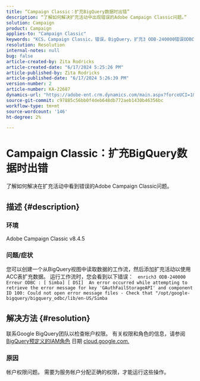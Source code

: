 ```yaml
---
title: “Campaign Classic：扩充BigQuery数据时出错”
description: “了解如何解决扩充活动中出现错误的Adobe Campaign Classic问题。”
solution: Campaign
product: Campaign
applies-to: "Campaign Classic"
keywords: "KCS，Campaign Classic，错误，BigQuery，扩充3 ODB-240000错误ODBC"
resolution: Resolution
internal-notes: null
bug: false
article-created-by: Zita Rodricks
article-created-date: "6/17/2024 5:25:26 PM"
article-published-by: Zita Rodricks
article-published-date: "6/17/2024 5:26:39 PM"
version-number: 2
article-number: KA-22687
dynamics-url: "https://adobe-ent.crm.dynamics.com/main.aspx?forceUCI=1&pagetype=entityrecord&etn=knowledgearticle&id=6b202792-ce2c-ef11-840a-002248084fbb"
source-git-commit: c97885c56bb0f4deb648db772aeb1430b46356bc
workflow-type: tm+mt
source-wordcount: '146'
ht-degree: 2%

---
```


# Campaign Classic：扩充BigQuery数据时出错


了解如何解决在扩充活动中看到错误的Adobe Campaign Classic问题。

## 描述 {#description}


### 环境

Adobe Campaign Classic v8.4.5



### 问题/症状

您可以创建一个从BigQuery视图中读取数据的工作流，然后添加扩充活动以使用ACC表扩充数据。 运行工作流时，您会看到以下错误：  
`enrich3 ODB-240000 Erreur ODBC : [ Simba] [ DSI]  An error occurred while attempting to retrieve the error message for key 'GAuthFailStorageAPI' and component ID 100: Could not open error message files - Check that "/opt/google-bigquery/bigquery_odbc/lib/en-US/Simba`


## 解决方法 {#resolution}


联系Google BigQuery团队以检查帐户权限。 有关权限和角色的信息，请参阅 [BigQuery预定义的IAM角色](https://cloud.google.com/bigquery/docs/access-control#bigquery) 日期 [cloud.google.com.](https://cloud.google.com.)

### <b>原因</b>

帐户权限问题。 需要为服务帐户分配正确的权限，才能运行这些操作。
